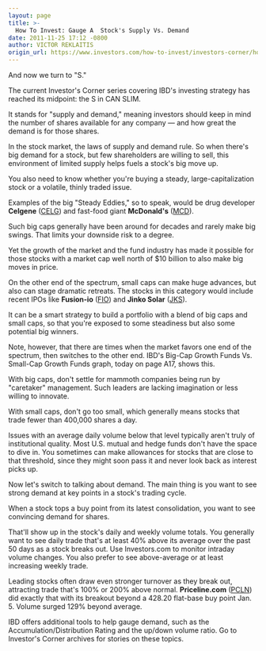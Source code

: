```yaml
---
layout: page
title: >-
  How To Invest: Gauge A  Stock's Supply Vs. Demand
date: 2011-11-25 17:12 -0800
author: VICTOR REKLAITIS
origin_url: https://www.investors.com/how-to-invest/investors-corner/how-to-invest-gauge-a-stocks-supply-vs-demand/
---
```


And now we turn to "S."

The current Investor's Corner series covering IBD's investing strategy has reached its midpoint: the S in CAN SLIM.

It stands for "supply and demand," meaning investors should keep in mind the number of shares available for any company — and how great the demand is for those shares.

In the stock market, the laws of supply and demand rule. So when there's big demand for a stock, but few shareholders are willing to sell, this environment of limited supply helps fuels a stock's big move up.

You also need to know whether you're buying a steady, large-capitalization stock or a volatile, thinly traded issue.

Examples of the big "Steady Eddies," so to speak, would be drug developer **Celgene** ([CELG](https://research.investors.com/quote.aspx?symbol=CELG)) and fast-food giant **McDonald's** ([MCD](https://research.investors.com/quote.aspx?symbol=MCD)).

Such big caps generally have been around for decades and rarely make big swings. That limits your downside risk to a degree.

Yet the growth of the market and the fund industry has made it possible for those stocks with a market cap well north of \$10 billion to also make big moves in price.

On the other end of the spectrum, small caps can make huge advances, but also can stage dramatic retreats. The stocks in this category would include recent IPOs like **Fusion-io** ([FIO](https://research.investors.com/quote.aspx?symbol=FIO)) and **Jinko Solar** ([JKS](https://research.investors.com/quote.aspx?symbol=JKS)).

It can be a smart strategy to build a portfolio with a blend of big caps and small caps, so that you're exposed to some steadiness but also some potential big winners.

Note, however, that there are times when the market favors one end of the spectrum, then switches to the other end. IBD's Big-Cap Growth Funds Vs. Small-Cap Growth Funds graph, today on page A17, shows this.

With big caps, don't settle for mammoth companies being run by "caretaker" management. Such leaders are lacking imagination or less willing to innovate.

With small caps, don't go too small, which generally means stocks that trade fewer than 400,000 shares a day.

Issues with an average daily volume below that level typically aren't truly of institutional quality. Most U.S. mutual and hedge funds don't have the space to dive in. You sometimes can make allowances for stocks that are close to that threshold, since they might soon pass it and never look back as interest picks up.

Now let's switch to talking about demand. The main thing is you want to see strong demand at key points in a stock's trading cycle.

When a stock tops a buy point from its latest consolidation, you want to see convincing demand for shares.

That'll show up in the stock's daily and weekly volume totals. You generally want to see daily trade that's at least 40% above its average over the past 50 days as a stock breaks out. Use Investors.com to monitor intraday volume changes. You also prefer to see above-average or at least increasing weekly trade.

Leading stocks often draw even stronger turnover as they break out, attracting trade that's 100% or 200% above normal. **Priceline.com** ([PCLN](https://research.investors.com/quote.aspx?symbol=PCLN)) did exactly that with its breakout beyond a 428.20 flat-base buy point Jan. 5. Volume surged 129% beyond average.

IBD offers additional tools to help gauge demand, such as the Accumulation/Distribution Rating and the up/down volume ratio. Go to Investor's Corner archives for stories on these topics.
